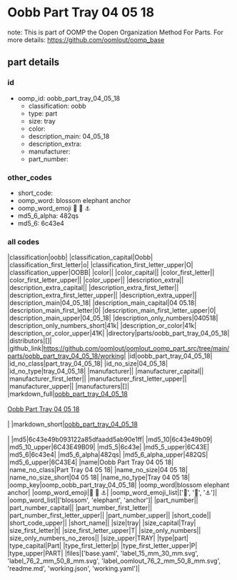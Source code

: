 # Oobb Part Tray 04 05 18  

note: This is part of OOMP the Oopen Organization Method For Parts. For more details: https://github.com/oomlout/oomp_base

##  part details





### id
* oomp_id: oobb_part_tray_04_05_18
  * classification: oobb
  * type: part
  * size: tray
  * color: 
  * description_main: 04_05_18
  * description_extra: 
  * manufacturer: 
  * part_number: 

### other_codes
* short_code: 
* oomp_word: blossom elephant anchor
* oomp_word_emoji :blossom: :elephant: :anchor:
* md5_6_alpha: 482qs
* md5_6: 6c43e4

### all codes 
|classification|oobb|
|classification_capital|Oobb|
|classification_first_letter|o|
|classification_first_letter_upper|O|
|classification_upper|OOBB|
|color||
|color_capital||
|color_first_letter||
|color_first_letter_upper||
|color_upper||
|description_extra||
|description_extra_capital||
|description_extra_first_letter||
|description_extra_first_letter_upper||
|description_extra_upper||
|description_main|04_05_18|
|description_main_capital|04 05.18|
|description_main_first_letter|0|
|description_main_first_letter_upper|0|
|description_main_upper|04_05_18|
|description_only_numbers|040518|
|description_only_numbers_short|41k|
|description_or_color|41k|
|description_or_color_upper|41K|
|directory|parts/oobb_part_tray_04_05_18|
|distributors|[]|
|github_link|https://github.com/oomlout/oomlout_oomp_part_src/tree/main/parts/oobb_part_tray_04_05_18/working|
|id|oobb_part_tray_04_05_18|
|id_no_class|part_tray_04_05_18|
|id_no_size|04_05_18|
|id_no_type|tray_04_05_18|
|manufacturer||
|manufacturer_capital||
|manufacturer_first_letter||
|manufacturer_first_letter_upper||
|manufacturer_upper||
|manufacturers|[]|
|markdown_full|[oobb_part_tray_04_05_18](https://github.com/oomlout/oomlout_oomp_part_src/tree/main/parts/oobb_part_tray_04_05_18/working)<br>[](https://github.com/oomlout/oomlout_oomp_part_src/tree/main/parts/oobb_part_tray_04_05_18/working)<br>[Oobb Part Tray 04 05 18](https://github.com/oomlout/oomlout_oomp_part_src/tree/main/parts/oobb_part_tray_04_05_18/working)<br><br>|
|markdown_short|[oobb_part_tray_04_05_18](https://github.com/oomlout/oomlout_oomp_part_src/tree/main/parts/oobb_part_tray_04_05_18/working)<br><br>|
|md5|6c43e49b093122a85dfaadd5ab90e1ff|
|md5_10|6c43e49b09|
|md5_10_upper|6C43E49B09|
|md5_5|6c43e|
|md5_5_upper|6C43E|
|md5_6|6c43e4|
|md5_6_alpha|482qs|
|md5_6_alpha_upper|482QS|
|md5_6_upper|6C43E4|
|name|Oobb Part Tray 04 05 18|
|name_no_class|Part Tray 04 05 18|
|name_no_size|04 05 18|
|name_no_size_short|04 05 18|
|name_no_type|Tray 04 05 18|
|oomp_key|oomp_oobb_part_tray_04_05_18|
|oomp_word|blossom elephant anchor|
|oomp_word_emoji|:blossom: :elephant: :anchor:|
|oomp_word_emoji_list|[':blossom:', ':elephant:', ':anchor:']|
|oomp_word_list|['blossom', 'elephant', 'anchor']|
|part_number||
|part_number_capital||
|part_number_first_letter||
|part_number_first_letter_upper||
|part_number_upper||
|short_code||
|short_code_upper||
|short_name||
|size|tray|
|size_capital|Tray|
|size_first_letter|t|
|size_first_letter_upper|T|
|size_only_numbers||
|size_only_numbers_no_zeros||
|size_upper|TRAY|
|type|part|
|type_capital|Part|
|type_first_letter|p|
|type_first_letter_upper|P|
|type_upper|PART|
|files|['base.yaml', 'label_15_mm_30_mm.svg', 'label_76_2_mm_50_8_mm.svg', 'label_oomlout_76_2_mm_50_8_mm.svg', 'readme.md', 'working.json', 'working.yaml']|
